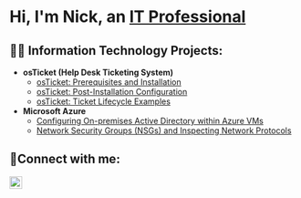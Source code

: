 <h1>Hi, I'm Nick, an <a href="https://linkedin.com/in/Josh">IT Professional</a></h1>

<h2>👨‍💻 Information Technology Projects:</h2>

- <b>osTicket (Help Desk Ticketing System)</b>
  - [osTicket: Prerequisites and Installation](https://github.com/nick_jourdan/osticket-prereqs)
  - [osTicket: Post-Installation Configuration](https://github.com/nick_jourdan/post-install-config)
  - [osTicket: Ticket Lifecycle Examples](https://github.com/nick_jourdan/ticket-lifecycle)
- <b>Microsoft Azure</b>
  - [Configuring On-premises Active Directory within Azure VMs](https://github.com/nick_jourdan/configure-ad)
  - [Network Security Groups (NSGs) and Inspecting Network Protocols](https://github.com/nick_jourdan/azure-network-protocols)

<h2>🤳Connect with me:</h2>


[<img align="left" alt="Josh | LinkedIn" width="22px" src="https://cdn.jsdelivr.net/npm/simple-icons@v3/icons/linkedin.svg" />][linkedin]



[linkedin]: https://linkedin.com/in/Josh
